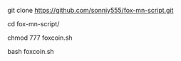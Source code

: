 git clone https://github.com/sonniy555/fox-mn-script.git

cd fox-mn-script/

chmod 777 foxcoin.sh

bash foxcoin.sh

